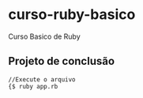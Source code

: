 # curso-ruby-basico
Curso Basico de Ruby


## Projeto de conclusão

```
//Execute o arquivo
{$ ruby app.rb
````

